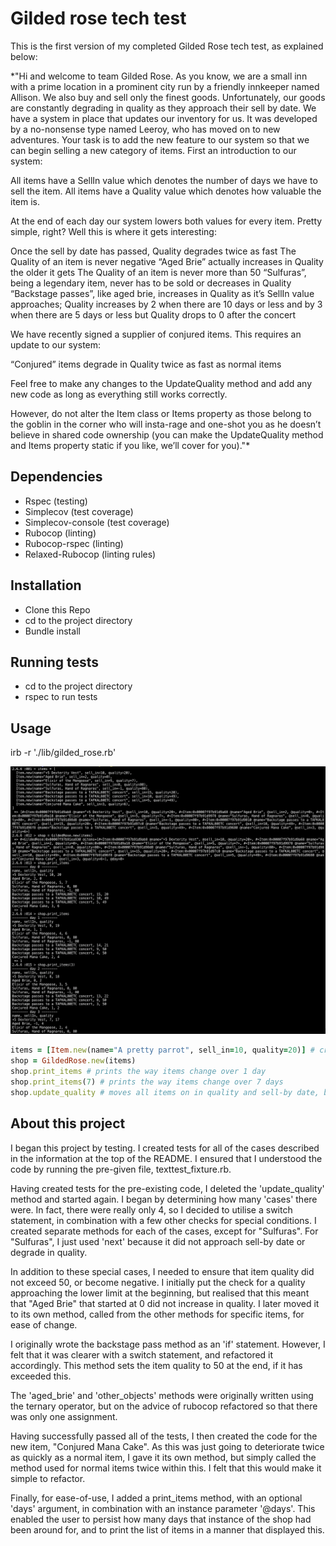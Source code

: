 # Gilded rose tech test

This is the first version of my completed Gilded Rose tech test, as explained below:

*"Hi and welcome to team Gilded Rose. As you know, we are a small inn with a prime location in a prominent city run by a friendly innkeeper named Allison. We also buy and sell only the finest goods. Unfortunately, our goods are constantly degrading in quality as they approach their sell by date. We have a system in place that updates our inventory for us. It was developed by a no-nonsense type named Leeroy, who has moved on to new adventures. Your task is to add the new feature to our system so that we can begin selling a new category of items. First an introduction to our system:

All items have a SellIn value which denotes the number of days we have to sell the item.
All items have a Quality value which denotes how valuable the item is.

At the end of each day our system lowers both values for every item. Pretty simple, right? Well this is where it gets interesting:

Once the sell by date has passed, Quality degrades twice as fast
The Quality of an item is never negative
“Aged Brie” actually increases in Quality the older it gets
The Quality of an item is never more than 50
“Sulfuras”, being a legendary item, never has to be sold or decreases in Quality
“Backstage passes”, like aged brie, increases in Quality as it’s SellIn value approaches; Quality increases by 2 when there are 10 days or less and by 3 when there are 5 days or less but Quality drops to 0 after the concert

We have recently signed a supplier of conjured items. This requires an update to our system:

“Conjured” items degrade in Quality twice as fast as normal items

Feel free to make any changes to the UpdateQuality method and add any new code as long as everything still works correctly.

However, do not alter the Item class or Items property as those belong to the goblin in the corner who will insta-rage and one-shot you as he doesn’t believe in shared code ownership (you can make the UpdateQuality method and Items property static if you like, we’ll cover for you)."*

## Dependencies

* Rspec (testing)
* Simplecov (test coverage)
* Simplecov-console (test coverage)
* Rubocop (linting)
* Rubocop-rspec (linting)
* Relaxed-Rubocop (linting rules)

## Installation

* Clone this Repo
* cd to the project directory
* Bundle install

## Running tests

* cd to the project directory
* rspec to run tests

## Usage

irb -r './lib/gilded_rose.rb'

![Screenshot](Screenshot_.png)

```ruby
items = [Item.new(name="A pretty parrot", sell_in=10, quality=20)] # creates an array containing a new object called parrot
shop = GildedRose.new(items)
shop.print_items # prints the way items change over 1 day
shop.print_items(7) # prints the way items change over 7 days
shop.update_quality # moves all items on in quality and sell-by date, by one day
```

## About this project

I began this project by testing. I created tests for all of the cases described in the information at the top of the README. I ensured that I understood the code by running the pre-given file, texttest_fixture.rb.

Having created tests for the pre-existing code, I deleted the 'update_quality' method and started again. I began by determining how many 'cases' there were. In fact, there were really only 4, so I decided to utilise a switch statement, in combination with a few other checks for special conditions. I created separate methods for each of the cases, except for "Sulfuras". For "Sulfuras", I just used 'next' because it did not approach sell-by date or degrade in quality.

In addition to these special cases, I needed to ensure that item quality did not exceed 50, or become negative. I initially put the check for a quality approaching the lower limit at the beginning, but realised that this meant that "Aged Brie" that started at 0 did not increase in quality. I later moved it to its own method, called from the other methods for specific items, for ease of change.

I originally wrote the backstage pass method as an 'if' statement. However, I felt that it was clearer with a switch statement, and refactored it accordingly. This method sets the item quality to 50 at the end, if it has exceeded this.

The 'aged_brie' and 'other_objects' methods were originally written using the ternary operator, but on the advice of rubocop refactored so that there was only one assignment.

Having successfully passed all of the tests, I then created the code for the new item, "Conjured Mana Cake". As this was just going to deteriorate twice as quickly as a normal item, I gave it its own method, but simply called the method used for normal items twice within this. I felt that this would make it simple to refactor.

Finally, for ease-of-use, I added a print_items method, with an optional 'days' argument, in combination with an instance parameter '@days'. This enabled the user to persist how many days that instance of the shop had been around for, and to print the list of items in a manner that displayed this.
